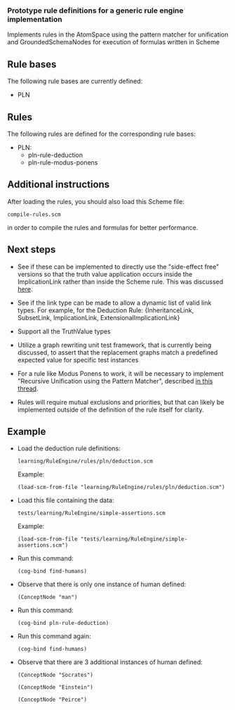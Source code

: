 ### Prototype rule definitions for a generic rule engine implementation

Implements rules in the AtomSpace using the pattern matcher for unification
and GroundedSchemaNodes for execution of formulas written in Scheme

## Rule bases

The following rule bases are currently defined:

- PLN

## Rules

The following rules are defined for the corresponding rule bases:

- PLN:
    - pln-rule-deduction
    - pln-rule-modus-ponens

## Additional instructions

After loading the rules, you should also load this Scheme file:

```
compile-rules.scm
```

in order to compile the rules and formulas for better performance.

## Next steps
- See if these can be implemented to directly use the "side-effect free" versions so that the truth value application occurs inside the ImplicationLink rather than inside the Scheme rule. This was discussed [here](https://groups.google.com/d/msg/opencog/KUptHRvBXu0/YR6oySxLKeMJ).

- See if the link type can be made to allow a dynamic list of valid link types. For example, for the Deduction Rule: {InheritanceLink, SubsetLink, ImplicationLink, ExtensionalImplicationLink}

- Support all the TruthValue types

- Utilize a graph rewriting unit test framework, that is currently being discussed, to assert that the replacement graphs match a predefined expected value for specific test instances

- For a rule like Modus Ponens to work, it will be necessary to implement "Recursive Unification using the Pattern Matcher", described [in this thread](http://wiki.opencog.org/w/Idea:_Recursive_Unification_using_the_Pattern_Matcher).

- Rules will require mutual exclusions and priorities, but that can likely be implemented outside of the definition of the rule itself for clarity.

## Example

- Load the deduction rule definitions:

    ```
    learning/RuleEngine/rules/pln/deduction.scm
    ```

    Example:

    ```
    (load-scm-from-file "learning/RuleEngine/rules/pln/deduction.scm")
    ```

- Load this file containing the data:

    ```
    tests/learning/RuleEngine/simple-assertions.scm
    ```

    Example:

    ```
    (load-scm-from-file "tests/learning/RuleEngine/simple-assertions.scm")
    ```

- Run this command:

    ```
    (cog-bind find-humans)
    ```

- Observe that there is only one instance of human defined:

    ```
    (ConceptNode "man")
    ```

- Run this command:

    ```
    (cog-bind pln-rule-deduction)
    ```

- Run this command again:

    ```
    (cog-bind find-humans)
    ```

- Observe that there are 3 additional instances of human defined:

    ```
    (ConceptNode "Socrates")

    (ConceptNode "Einstein")

    (ConceptNode "Peirce")
    ```
